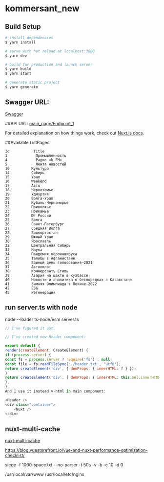 # kommersant_new

## Build Setup

```bash
# install dependencies
$ yarn install

# serve with hot reload at localhost:3000
$ yarn dev

# build for production and launch server
$ yarn build
$ yarn start

# generate static project
$ yarn generate
```
## Swagger URL:
[Swagger](https://srdkprot.kommersant.ru/swagger/index.html#/)

##API URL: 
[main_page/Endpoint_1](https://srdkprot.kommersant.ru/api/main_page/Endpoint_1)

For detailed explanation on how things work, check out [Nuxt.js docs](https://nuxtjs.org).


##Available ListPages
```
Id           Title
1             Промышленность
4             Радио «Ъ FM»
5             Лента новостей
10          Культура
14          Сибирь
15          Урал
16          Weekend
17          Авто
18          Черноземье
19          Удмуртия
20          Волга-Урал
21          Кубань-Черноморье
22          Приволжье
23          Прикамье
24          Юг России
25          Волга
26          Санкт-Петербург
27          Средняя Волга
28          Башкортостан
29          Южный Урал
30          Ярославль
32          Центральная Сибирь
33          Наука
34          Пандемия коронавируса
35          Талибы в Афганистане
36          Единый день голосования–2021
37          Автопилот
38          Коммерсантъ Стиль
39          Авария на шахте в Кузбассе
40          Новости и аналитика о беспорядках в Казахстане
41          Зимняя Олимпиада в Пекине-2022
42          ESG
45          Регенерация
```

## run server.ts with node
node --loader ts-node/esm server.ts


```js
// I've figured it out.

// I've created new Header component:

export default {
render(createElement: CreateElement) {
if (process.server) {
const fs = process.server ? require('fs') : null;
const file = fs.readFileSync('./header.txt', 'utf8');
return createElement('div', { domProps: { innerHTML: f } });
}
return createElement('div', { domProps: { innerHTML: this.$el.innerHTML } });
},
}
And I use it instead v-html in main component:

<Header />
<div class="container">
    <Nuxt />
</div> 
```

## nuxt-multi-cache
[nuxt-multi-cache](https://nuxt-multi-cache.netlify.app/caches/data)

https://blog.vuestorefront.io/vue-and-nuxt-performance-optimization-checklist/


siege -f 1000-space.txt --no-parser -t 50s -v -b -c 10  -d 0


/usr/local/var/www
/usr/local/etc/nginx
